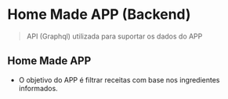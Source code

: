 # Home Made APP (Backend)
> API (Graphql) utilizada para suportar os dados do APP

## Home Made APP
 - O objetivo do APP é filtrar receitas com base nos ingredientes informados.